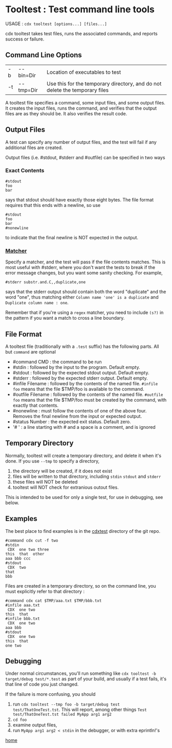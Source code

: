 # Tooltest : Test command line tools

USAGE : `cdx tooltest [options...] [files...]`

cdx tooltest takes test files, runs the associated commands, and reports success or failure.

## Command Line Options

||||
|---|---|---|
|-b|--bin=Dir|Location of executables to test|
|-t|--tmp=Dir|Use this for the temporary directory, and do not delete the temporary files|

A tooltest file specifies a command, some input files, and some output files. It creates the input files, runs the command, and verifies that the output files are as they should be. It also verifies the result code.

## Output Files

A test can specify any number of output files, and the test will fail if any additional files are created.

Output files (i.e. #stdout, #stderr and #outfile) can be specified in two ways

### Exact Contents
```
#stdout
foo
bar
```
says that stdout should have exactly those eight bytes. The file format requires that this ends with a newline, so use
```
#stdout
foo
bar
#nonewline
```
to indicate that the final newline is NOT expected in the output.

### [Matcher](Matcher.md)

Specify a matcher, and the test will pass if the file contents matches. This is most useful with #stderr, where you don't want the tests to break if the error message changes, but you want some sanity checking. For example,
```
#stderr substr.and.C,,duplicate,one
```
says that the stderr output should contain both the word "duplicate" and the word "one", thus matching either `Column name 'one' is a duplicate` and `Duplicate column name : one`.

Remember that if you're using a `regex` matcher, you need to include `(s?)` in the pattern if you want a match to cross a line boundary.

## File Format
A tooltest file (traditionally with a `.test` suffix) has the following parts. All but `command` are optional

 * #command CMD : the command to be run
 * #stdin : followed by the input to the program. Default empty.
 * #stdout : followed by the expected stdout output. Default empty.
 * #stderr : followed by the expected stderr output. Default empty.
 * #infile Filename : followed by the contents of the named file. `#infile foo` means that the file $TMP/foo is available to the command.
 * #outfile Filename : followed by the contents of the named file. `#outfile foo` means that the file $TMP/foo must be created by the command, with exactly that contents.
 * #nonewline : must follow the contents of one of the above four. Removes the final newline from the input or expected output.
 * #status Number : the expected exit status. Default zero.
 * '# ' : a line starting with # and a space is a comment, and is ignored

## Temporary Directory

Normally, tooltest will create a temporary directory, and delete it when it's done. If you use `--tmp` to specify a directory,
1) the directory will be created, if it does not exist
2) files will be written to that directory, including `stdin` `stdout` and `stderr`
3) these files will NOT be deleted
4) tooltest will NOT check for extranious outout files.

This is intended to be used for only a single test, for use in debugging, see below.

## Examples
The best place to find examples is in the [cdxtest](https://github.com/avjewe/cdx/tree/main/cdxtest) directory of the git repo.
```
#command cdx cut -f two
#stdin
 CDX  one two three
this  that  other
aaa bbb ccc
#stdout
 CDX  two
that
bbb
```

Files are created in a temporary directory, so on the command line, you must explicitly refer to that directory :

```
#command cdx cat $TMP/aaa.txt $TMP/bbb.txt
#infile aaa.txt
 CDX  one two
this  that
#infile bbb.txt
 CDX  one two
aaa bbb
#stdout
 CDX  one two
this  that
one two
```

## Debugging

Under normal circumstances, you'll run something like `cdx tooltest -b target/debug test/*.test` as part of your build, and usually if a test fails, it's that line of code you just changed.

If the failure is more confusing, you should 

 1) run `cdx tooltest --tmp foo -b target/debug test test/ThatOneTest.tst`. This will report, among other things `Test test/ThatOneTest.tst failed MyApp arg1 arg2`
 2) `cd foo`
 3) examine output files,
 4) run `MyApp arg1 arg2 < stdin` in the debugger, or with extra eprintln!'s 


[home](README.md)
